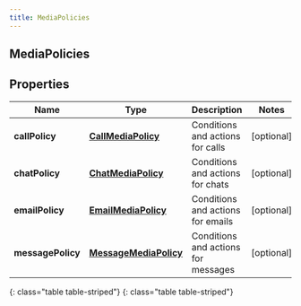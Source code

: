```yaml
---
title: MediaPolicies
---
```

## MediaPolicies


## Properties

| Name | Type | Description | Notes |
| ------------ | ------------- | ------------- | ------------- |
| **callPolicy** | [**CallMediaPolicy**](CallMediaPolicy.html) | Conditions and actions for calls |  [optional] |
| **chatPolicy** | [**ChatMediaPolicy**](ChatMediaPolicy.html) | Conditions and actions for chats |  [optional] |
| **emailPolicy** | [**EmailMediaPolicy**](EmailMediaPolicy.html) | Conditions and actions for emails |  [optional] |
| **messagePolicy** | [**MessageMediaPolicy**](MessageMediaPolicy.html) | Conditions and actions for messages |  [optional] |
{: class="table table-striped"}
{: class="table table-striped"}


